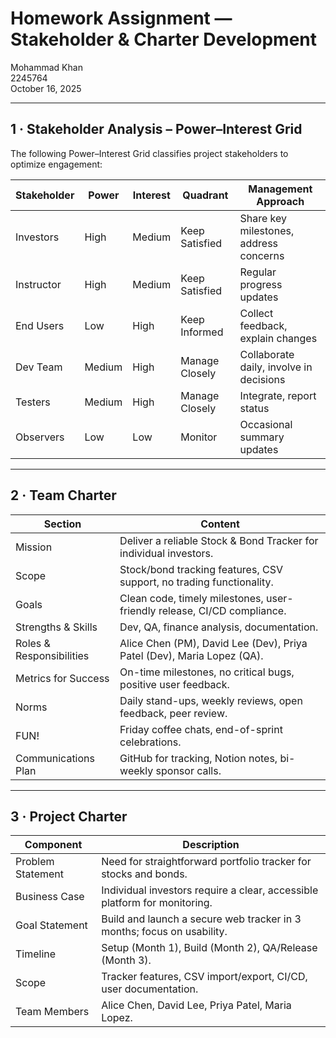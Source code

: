 # Homework Assignment — Stakeholder & Charter Development

Mohammad Khan  
2245764  
October 16, 2025

---

## 1 · Stakeholder Analysis – Power–Interest Grid

The following Power–Interest Grid classifies project stakeholders to optimize engagement:

| Stakeholder   | Power  | Interest | Quadrant           | Management Approach                    |
|---------------|--------|----------|--------------------|----------------------------------------|
| Investors     | High   | Medium   | Keep Satisfied     | Share key milestones, address concerns |
| Instructor    | High   | Medium   | Keep Satisfied     | Regular progress updates               |
| End Users     | Low    | High     | Keep Informed      | Collect feedback, explain changes      |
| Dev Team      | Medium | High     | Manage Closely     | Collaborate daily, involve in decisions|
| Testers       | Medium | High     | Manage Closely     | Integrate, report status               |
| Observers     | Low    | Low      | Monitor            | Occasional summary updates             |

---

## 2 · Team Charter

| Section                  | Content                                                                |
|--------------------------|------------------------------------------------------------------------|
| Mission                  | Deliver a reliable Stock & Bond Tracker for individual investors.       |
| Scope                    | Stock/bond tracking features, CSV support, no trading functionality.    |
| Goals                    | Clean code, timely milestones, user-friendly release, CI/CD compliance. |
| Strengths & Skills       | Dev, QA, finance analysis, documentation.                              |
| Roles & Responsibilities | Alice Chen (PM), David Lee (Dev), Priya Patel (Dev), Maria Lopez (QA). |
| Metrics for Success      | On-time milestones, no critical bugs, positive user feedback.           |
| Norms                    | Daily stand-ups, weekly reviews, open feedback, peer review.            |
| FUN!                     | Friday coffee chats, end-of-sprint celebrations.                        |
| Communications Plan      | GitHub for tracking, Notion notes, bi-weekly sponsor calls.             |

---

## 3 · Project Charter

| Component         | Description                                                                |
|-------------------|----------------------------------------------------------------------------|
| Problem Statement | Need for straightforward portfolio tracker for stocks and bonds.            |
| Business Case     | Individual investors require a clear, accessible platform for monitoring.   |
| Goal Statement    | Build and launch a secure web tracker in 3 months; focus on usability.      |
| Timeline          | Setup (Month 1), Build (Month 2), QA/Release (Month 3).                     |
| Scope             | Tracker features, CSV import/export, CI/CD, user documentation.             |
| Team Members      | Alice Chen, David Lee, Priya Patel, Maria Lopez.                            |
